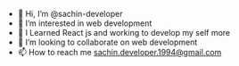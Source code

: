 - 👋 Hi, I’m @sachin-developer
- 👀 I’m interested in web development
- 🌱 I Learned React js and working to develop my self more
- 💞️ I’m looking to collaborate on web development
- 📫 How to reach me sachin.developer.1994@gmail.com

<!---
sachin-developer/sachin-developer is a ✨ special ✨ repository because its `README.md` (this file) appears on your GitHub profile.
You can click the Preview link to take a look at your changes.
--->
